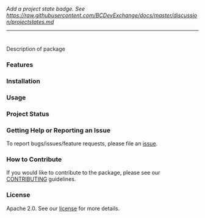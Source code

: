 *Add a project state badge. See https://raw.githubusercontent.com/BCDevExchange/docs/master/discussion/projectstates.md*

---

# <package name>

Description of package

### Features

### Installation

### Usage

### Project Status

### Getting Help or Reporting an Issue

To report bugs/issues/feature requests, please file an [issue](https://github.com/bcgov/<pkg-name>/issues/).

### How to Contribute

If you would like to contribute to the package, please see our 
[CONTRIBUTING](CONTRIBUTING.md) guidelines.

### License

Apache 2.0. See our [license](LICENSE) for more details.
